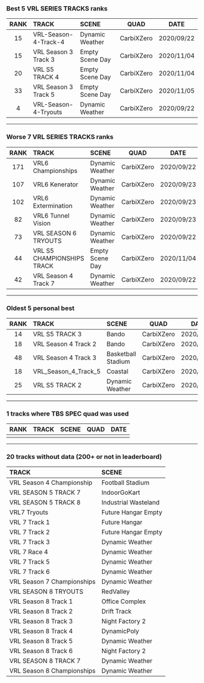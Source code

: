 ### Best 5 VRL SERIES TRACKS ranks
|RANK|TRACK|SCENE|QUAD|DATE|
|:---:|:---|:---|:---:|:---:|
|15|VRL-Season-4-Track-4|Dynamic Weather|CarbiXZero|2020/09/22|
|15|VRL Season 3 Track 3|Empty Scene Day|CarbiXZero|2020/11/04|
|20|VRL S5 TRACK 4|Empty Scene Day|CarbiXZero|2020/11/04|
|33|VRL Season 3 Track 5|Empty Scene Day|CarbiXZero|2020/11/05|
|4|VRL-Season-4-Tryouts|Dynamic Weather|CarbiXZero|2020/09/22|
---
### Worse 7 VRL SERIES TRACKS ranks
|RANK|TRACK|SCENE|QUAD|DATE|
|:---:|:---|:---|:---:|:---:|
|171|VRL6 Championships|Dynamic Weather|CarbiXZero|2020/09/22|
|107|VRL6 Kenerator|Dynamic Weather|CarbiXZero|2020/09/23|
|102|VRL6 Extermination|Dynamic Weather|CarbiXZero|2020/09/23|
|82|VRL6 Tunnel Vision|Dynamic Weather|CarbiXZero|2020/09/23|
|73|VRL SEASON 6 TRYOUTS|Dynamic Weather|CarbiXZero|2020/09/22|
|44|VRL S5 CHAMPIONSHIPS TRACK|Empty Scene Day|CarbiXZero|2020/11/04|
|42|VRL Season 4 Track 7|Dynamic Weather|CarbiXZero|2020/09/22|
---
### Oldest 5 personal best
|RANK|TRACK|SCENE|QUAD|DATE|
|:---:|:---|:---|:---:|:---:|
|14|VRL S5 TRACK 3|Bando|CarbiXZero|2020/06/07|
|18|VRL Season 4 Track 2|Bando|CarbiXZero|2020/06/10|
|48|VRL Season 4 Track 3|Basketball Stadium|CarbiXZero|2020/06/16|
|18|VRL_Season_4_Track_5|Coastal|CarbiXZero|2020/08/26|
|25|VRL S5 TRACK 2|Dynamic Weather|CarbiXZero|2020/09/16|
---
### 1 tracks where TBS SPEC quad was used
|RANK|TRACK|SCENE|QUAD|DATE|
|:---:|:---|:---|:---:|:---:|
||||||
---
### 20 tracks without data (200+ or not in leaderboard)
|TRACK|SCENE|
|:---|:---|
|VRL Season 4 Championship|Football Stadium|
|VRL SEASON 5 TRACK 7|IndoorGoKart|
|VRL SEASON 5 TRACK 8|Industrial Wasteland|
|VRL7 Tryouts|Future Hangar Empty|
|VRL 7 Track 1|Future Hangar|
|VRL 7 Track 2|Future Hangar Empty|
|VRL 7 Track 3|Dynamic Weather|
|VRL 7 Race 4|Dynamic Weather|
|VRL 7 Track 5|Dynamic Weather|
|VRL 7 Track 6|Dynamic Weather|
|VRL Season 7 Championships|Dynamic Weather|
|VRL SEASON 8 TRYOUTS|RedValley|
|VRL Season 8 Track 1|Office Complex|
|VRL Season 8 Track 2|Drift Track|
|VRL Season 8 Track 3|Night Factory 2|
|VRL Season 8 Track 4|DynamicPoly|
|VRL Season 8 Track 5|Dynamic Weather|
|VRL Season 8 Track 6|Night Factory 2|
|VRL SEASON 8 TRACK 7|Dynamic Weather|
|VRL Season 8 Championships|Dynamic Weather|
